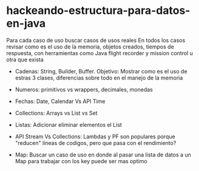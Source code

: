 # hackeando-estructura-para-datos-en-java


Para cada caso de uso buscar casos de usos reales
En todos los casos revisar como es el uso de la memoria, objetos creados, tiempos de respuesta, con herramientas como Java flight recorder y mission control u otra que exista


- Cadenas:  String, Builder, Buffer. Objetivo: Mostrar como es el uso de estras 3 clases, diferencias sobre todo en el manejo de la memoria
	
- Numeros: primitivos vs wrappers, decimales, monedas

- Fechas:   Date, Calendar Vs API Time

- Collections: Arrays vs List vs Set 

- Listas: Adicionar eliminar elementos el List

- API Stream Vs Collections: Lambdas y PF son populares porque "reducen" lineas de codigos, pero que pasa con el rendimiento? 

- Map: Buscar un caso de uso  en donde al pasar una lista de datos a un Map para trabajar con los key puede ser mas optimo


